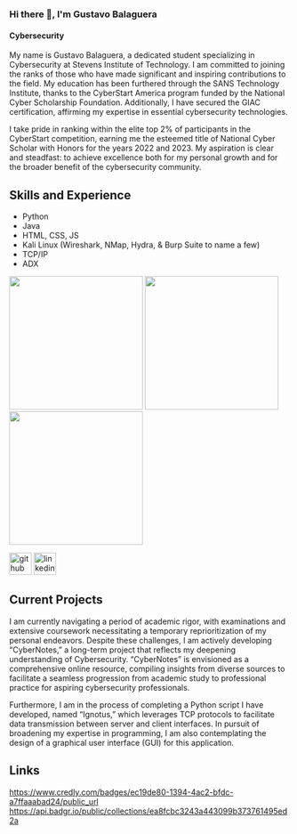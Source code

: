 ### Hi there 👋, I'm Gustavo Balaguera
#### Cybersecurity
My name is Gustavo Balaguera, a dedicated student specializing in Cybersecurity at Stevens Institute of Technology. I am committed to joining the ranks of those who have made significant and inspiring contributions to the field. My education has been furthered through the SANS Technology Institute, thanks to the CyberStart America program funded by the National Cyber Scholarship Foundation. Additionally, I have secured the GIAC certification, affirming my expertise in essential cybersecurity technologies.

I take pride in ranking within the elite top 2% of participants in the CyberStart competition, earning me the esteemed title of National Cyber Scholar with Honors for the years 2022 and 2023. My aspiration is clear and steadfast: to achieve excellence both for my personal growth and for the broader benefit of the cybersecurity community.

## Skills and Experience
* Python
* Java
* HTML, CSS, JS
* Kali Linux (Wireshark, NMap, Hydra, & Burp Suite to name a few)
* TCP/IP
* ADX

<img src="https://api.badgr.io/public/assertions/A0Y7_Gc4SzOgJ52RPb9_JQ/image" width="240" /> <img src="https://api.badgr.io/public/assertions/0lu7qi2GQT2s948T4yVo5A/image" width = "240"/> <img src="https://images.credly.com/images/2d9b3293-9295-4ac3-a326-1bb7013225a4/image.png" width="240"/>

[<img src='https://cdn.jsdelivr.net/npm/simple-icons@3.0.1/icons/github.svg' alt='github' height='40'>](https://github.com/gustavobalaguera)  [<img src='https://cdn.jsdelivr.net/npm/simple-icons@3.0.1/icons/linkedin.svg' alt='linkedin' height='40'>](https://www.linkedin.com/in/gustavo-balaguera-98688a290) 

## Current Projects
I am currently navigating a period of academic rigor, with examinations and extensive coursework necessitating a temporary reprioritization of my personal endeavors. Despite these challenges, I am actively developing “CyberNotes,” a long-term project that reflects my deepening understanding of Cybersecurity. “CyberNotes” is envisioned as a comprehensive online resource, compiling insights from diverse sources to facilitate a seamless progression from academic study to professional practice for aspiring cybersecurity professionals.

Furthermore, I am in the process of completing a Python script I have developed, named “Ignotus,” which leverages TCP protocols to facilitate data transmission between server and client interfaces. In pursuit of broadening my expertise in programming, I am also contemplating the design of a graphical user interface (GUI) for this application. 
## Links
https://www.credly.com/badges/ec19de80-1394-4ac2-bfdc-a7ffaaabad24/public_url
https://api.badgr.io/public/collections/ea8fcbc3243a443099b373761495ed2a
